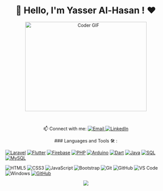 <h1 align="center">🚀 Hello, I'm Yasser Al-Hasan ! ♥</h1>
<p align="center">
  <img src="https://media.giphy.com/media/SWoSkN6DxTszqIKEqv/giphy.gif" alt="Coder GIF" width="380" height="280">
</p>
<br/>
<p align="center">
  📫 Connect with me: 
  <a href="mailto:yasseralhassan942@gmail.com">
    <img alt="Email" src="https://img.shields.io/badge/Email-D14836?style=flat-square&logo=gmail&logoColor=white" />
  </a>
  <a href="https://www.linkedin.com/in/yasser-al-hassan-ab1999212/">
    <img alt="LinkedIn" src="https://img.shields.io/badge/LinkedIn-0077B5?style=flat-square&logo=linkedin&logoColor=white" />
  </a>

</p>
<p align="center">
 ### Languages and Tools 🛠 : 
  
  
  [![Laravel](https://img.shields.io/badge/-Laravel-%23FF2D20?style=flat-square&logo=Laravel&logoColor=ffffff)](https://github.com/laravel/laravel)
  [![Flutter](https://img.shields.io/badge/-Flutter-%2302569B?style=flat-square&logo=Flutter&logoColor=ffffff)](https://github.com/flutter/flutter)
  [![Firebase](https://img.shields.io/badge/-Firebase-%23FFCA28?style=flat-square&logo=Firebase&logoColor=ffffff)](https://github.com/firebase/firebase-ios-sdk)
  [![PHP](https://img.shields.io/badge/-PHP-%23777BB4?style=flat-square&logo=PHP&logoColor=ffffff)](https://github.com/php/php-src)
  [![Arduino](https://img.shields.io/badge/-Arduino-%2300979D?style=flat-square&logo=Arduino&logoColor=ffffff)](https://github.com/arduino/Arduino)
  [![Dart](https://img.shields.io/badge/-Dart-%230175C2?style=flat-square&logo=Dart&logoColor=ffffff)](https://github.com/dart-lang)
  [![Java](https://img.shields.io/badge/-Java-%23007396?style=flat-square&logo=Java&logoColor=ffffff)](https://github.com/topics/java)
  [![SQL](https://img.shields.io/badge/-SQL-%23FFCA28?style=flat-square&logo=SQL&logoColor=ffffff)](https://github.com/topics/sql)
  [![MySQL](https://img.shields.io/badge/-MySQL-%2300758F?style=flat-square&logo=MySQL&logoColor=ffffff)](https://github.com/mysql/mysql-server)








![HTML5](https://img.shields.io/badge/-HTML5-%23E44D27?style=flat-square&logo=html5&logoColor=ffffff)
![CSS3](https://img.shields.io/badge/-CSS3-%231572B6?style=flat-square&logo=css3)
![JavaScript](https://img.shields.io/badge/-JavaScript-black?style=flat-square&logo=javascript)
![Bootstrap](https://img.shields.io/badge/-Bootstrap-563D7C?style=flat-square&logo=Bootstrap)
![Git](https://img.shields.io/badge/-Git-%23F05032?style=flat-square&logo=git&logoColor=%23ffffff)
![GitHub](https://img.shields.io/badge/-GitHub-181717?style=flat-square&logo=github)
![VS Code](http://img.shields.io/badge/-VS%20Code-007ACC?style=flat-square&logo=visual-studio-code&logoColor=ffffff)
![Windows](http://img.shields.io/badge/-Windows-0078D6?style=flat-square&logo=windows&logoColor=ffffff)
        [![GitHub](https://img.shields.io/badge/-GitHub-181717?style=flat-square&logo=GitHub&logoColor=ffffff)](https://github.com/laravel/laravel)



</p>
<p align="center">
  <img src="https://readme-typing-svg.demolab.com/?lines=Hello%2C+I'm+Yasser+Al-Hasan!;I'm+a+computer+engineer;Welcome+to+my+profile!" style="color:mix" />
</p>




